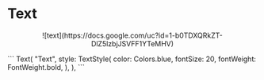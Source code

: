# Text
<p align="center">
![text](https://docs.google.com/uc?id=1-b0TDXQRkZT-DlZ5lzbjJSVFF1YTeMHV)
</p>
```
Text(
  "Text",
    style: TextStyle(
      color: Colors.blue,
      fontSize: 20,
      fontWeight: FontWeight.bold,
    ),
),
```
